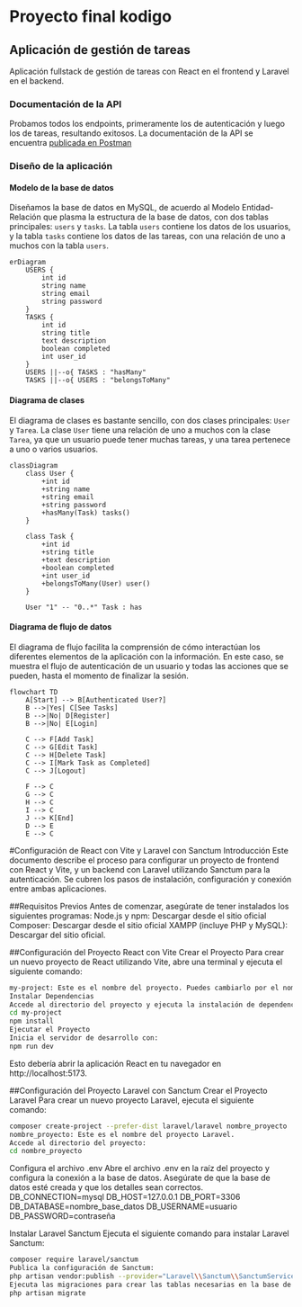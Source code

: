 # Proyecto final kodigo

## Aplicación de gestión de tareas
Aplicación fullstack de gestión de tareas con React en el frontend y Laravel en el backend.

### Documentación de la API
Probamos todos los endpoints, primeramente los de autenticación y luego los de tareas, resultando exitosos.
La documentación de la API se encuentra [publicada en Postman](https://documenter.getpostman.com/view/21524567/2sA3kYiKR5)

### Diseño de la aplicación

#### Modelo de la base de datos
Diseñamos la base de datos en MySQL, de acuerdo al Modelo Entidad-Relación que plasma la estructura de la base de datos, con dos tablas principales: `users` y `tasks`. La tabla `users` contiene los datos de los usuarios, y la tabla `tasks` contiene los datos de las tareas, con una relación de uno a muchos con la tabla `users`.

```mermaid
erDiagram
    USERS {
        int id
        string name
        string email
        string password
    }
    TASKS {
        int id
        string title
        text description
        boolean completed
        int user_id
    }
    USERS ||--o{ TASKS : "hasMany"
    TASKS ||--o{ USERS : "belongsToMany"
```

#### Diagrama de clases
El diagrama de clases es bastante sencillo, con dos clases principales: `User` y `Tarea`. La clase `User` tiene una relación de uno a muchos con la clase `Tarea`, ya que un usuario puede tener muchas tareas, y una tarea pertenece a uno o varios usuarios.

```mermaid
classDiagram
    class User {
        +int id
        +string name
        +string email
        +string password
        +hasMany(Task) tasks()
    }

    class Task {
        +int id
        +string title
        +text description
        +boolean completed
        +int user_id
        +belongsToMany(User) user()
    }

    User "1" -- "0..*" Task : has
```


#### Diagrama de flujo de datos
El diagrama de flujo facilita la comprensión de cómo interactúan los diferentes elementos de la aplicación con la información. En este caso, se muestra el flujo de autenticación de un usuario y todas las acciones que se pueden, hasta el momento de finalizar la sesión.

```mermaid
flowchart TD
    A[Start] --> B[Authenticated User?]
    B -->|Yes| C[See Tasks]
    B -->|No| D[Register]
    B -->|No| E[Login]

    C --> F[Add Task]
    C --> G[Edit Task]
    C --> H[Delete Task]
    C --> I[Mark Task as Completed]
    C --> J[Logout]

    F --> C
    G --> C
    H --> C
    I --> C
    J --> K[End]
    D --> E
    E --> C
```

#Configuración de React con Vite y Laravel con Sanctum
Introducción
Este documento describe el proceso para configurar un proyecto de frontend con React y Vite, y un backend con Laravel utilizando Sanctum para la autenticación. Se cubren los pasos de instalación, configuración y conexión entre ambas aplicaciones.

##Requisitos Previos
Antes de comenzar, asegúrate de tener instalados los siguientes programas:
Node.js y npm: Descargar desde el sitio oficial
Composer: Descargar desde el sitio oficial
XAMPP (incluye PHP y MySQL): Descargar del sitio oficial.

##Configuración del Proyecto React con Vite
Crear el Proyecto
Para crear un nuevo proyecto de React utilizando Vite, abre una terminal y ejecuta el siguiente comando:

```bash
my-project: Este es el nombre del proyecto. Puedes cambiarlo por el nombre que desees.
Instalar Dependencias
Accede al directorio del proyecto y ejecuta la instalación de dependencias:
cd my-project
npm install
Ejecutar el Proyecto
Inicia el servidor de desarrollo con:
npm run dev
```
Esto debería abrir la aplicación React en tu navegador en http://localhost:5173.

##Configuración del Proyecto Laravel con Sanctum
Crear el Proyecto Laravel
Para crear un nuevo proyecto Laravel, ejecuta el siguiente comando:

```bash
composer create-project --prefer-dist laravel/laravel nombre_proyecto
nombre_proyecto: Este es el nombre del proyecto Laravel.
Accede al directorio del proyecto:
cd nombre_proyecto
```

Configura el archivo .env
Abre el archivo .env en la raíz del proyecto y configura la conexión a la base de datos. Asegúrate de que la base de datos esté creada y que los detalles sean correctos.
DB_CONNECTION=mysql
DB_HOST=127.0.0.1
DB_PORT=3306
DB_DATABASE=nombre_base_datos
DB_USERNAME=usuario
DB_PASSWORD=contraseña

Instalar Laravel Sanctum
Ejecuta el siguiente comando para instalar Laravel Sanctum:
```bash
composer require laravel/sanctum
Publica la configuración de Sanctum:
php artisan vendor:publish --provider="Laravel\\Sanctum\\SanctumServiceProvider"
Ejecuta las migraciones para crear las tablas necesarias en la base de datos:
php artisan migrate
```

